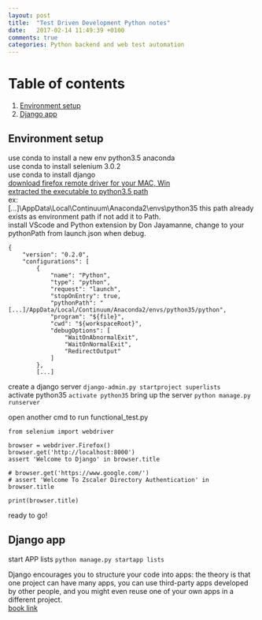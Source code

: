 ```yaml
---  
layout: post  
title:  "Test Driven Development Python notes"  
date:   2017-02-14 11:49:39 +0100  
comments: true  
categories: Python backend and web test automation  
---  
```


# Table of contents  
1. [Environment setup](#setup)  
2. [Django app](#firstDjangoApp)


## Environment setup <a name=setup></a>
use conda to install a new env python3.5 anaconda  
use conda to install selenium 3.0.2  
use conda to install django  
[download firefox remote driver for your MAC, Win](https://developer.mozilla.org/en-US/docs/Mozilla/QA/Marionette/WebDriver)  
[extracted the executable to python3.5 path](http://stackoverflow.com/questions/40208051/selenium-using-python-geckodriver-executable-needs-to-be-in-path)  
ex:   
[...]\AppData\Local\Continuum\Anaconda2\envs\python35  this path already exists as environment path if not add it to Path.  
install VScode and Python extension by Don Jayamanne, change to your pythonPath from launch.json when debug.

```
{
    "version": "0.2.0",
    "configurations": [
        {
            "name": "Python",
            "type": "python",
            "request": "launch",
            "stopOnEntry": true,
            "pythonPath": "[...]/AppData/Local/Continuum/Anaconda2/envs/python35/python",
            "program": "${file}",
            "cwd": "${workspaceRoot}",
            "debugOptions": [
                "WaitOnAbnormalExit",
                "WaitOnNormalExit",
                "RedirectOutput"
            ]
        },
        [...]
```

create a django server `django-admin.py startproject superlists`  
activate python35 `activate python35`
bring up the server `python manage.py runserver`

open another cmd to run functional_test.py

```
from selenium import webdriver

browser = webdriver.Firefox()
browser.get('http://localhost:8000')
assert 'Welcome to Django' in browser.title

# browser.get('https://www.google.com/')
# assert 'Welcome To Zscaler Directory Authentication' in browser.title

print(browser.title)
```

ready to go!

## Django app <a name="firstDjangoApp"></a>  
start APP lists `python manage.py startapp lists`

Django encourages you to structure your code into apps: the theory is that one project can have many apps, you can use third-party apps developed by other people, and you might even reuse one of your own apps in a different project.  
[book link](http://chimera.labs.oreilly.com/books/1234000000754/ch03.html#_unit_tests_and_how_they_differ_from_functional_tests)




